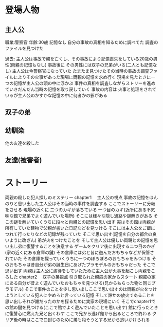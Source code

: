 # 登場人物
## 主人公
職業:警察官
年齢:30歳
記憶なし
自分の事故の真相を知るために調べてた
調査のファイルを見つけた

過去:
主人公は事故で親を亡くし、その事故により記憶喪失をしている20歳の男性(両親の記憶もなし) 事故後に その男性には双子の兄弟がいる(二人とも記憶なし) 主人公は今警察官になっていた
たまたま見つけたその当時の事故の調査ファイルによりその火事があった現場に両親の記憶を求め行く 現場を見たときに一つの記憶が主人公の頭の中に浮かぶ 事件の真相を調査しながらストリーを進めていきだんだん当時の記憶を取り戻していく
事故の内容は 火事と処理をされているが主人公のかすかな記憶の中に何者かの影がある
## 双子の弟

## 幼馴染
他の友達を殺した
## 友達(被害者)

# ストーリー
両親の殺した犯人探しのミステリー
chapter1　
主人公の視点 事故の記憶をほんのりと思い出した主人公はその当時の事件を調査する ここでストーリーに分岐をさせる 現場の近くに 二つのカギが落ちている 一つ目のカギ(近所にある不気味な館で兄弟でよく遊んでいた場所) そこには様々な隠し通路や謎解きがある そこの謎を解いていくうちに段々と両親との記憶を思い出す 実はその館は両親が所有していた建物で父親が書いた日記などを見つける そこには主人公をご飯につれて行ったりなどの記録が残っていた そこで思い出す(記憶を自分の都合の良いように改ざん) 弟が火をつけたことを そして主人公は優しい両親との記憶を思い出し弟に復讐することを決意する ゲームをクリア後に出現する二つ目のかぎ(家の近くにある倉庫の鍵) その倉庫には弟と昔に遊んだおもちゃなどが保管されていた その倉庫を探っていくうちに一つのぼろぼろのおもちゃをみつける そのおもちゃは昔自分が弟の誕生日にあげたプラモデルのおもちゃだった そこで思い出す 両親は主人公に虐待をしていたために主人公が火事を起こし両親をころした 
chapter2　
双子の弟視点 引き取られた親戚の家からスタート 親戚の家にある自分が昔よく遊んでいたおもちゃを見つける(兄からもらった物と同じプラモデル) そこで事件のことを少し思い出しここで思い出すのは両親が火をつけようとしている犯人にやめろと言っている記憶 そして誰かの放火であることを思い出しそれが誰だったのかを探るために実家の現場にいく そこでchapter1での館の鍵を見つける(ここで館でよく遊んでいたことを思い出す) 館に行ったときに復讐心に燃えた兄と出くわす ここで兄から逃げ館から出るところで終わる クリア後の時はここで口封じのために弟も殺そうとする兄から追いかけられる